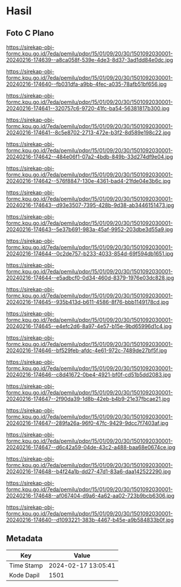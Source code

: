 # Hasil

## Foto C Plano

https://sirekap-obj-formc.kpu.go.id/7eda/pemilu/pdpr/15/01/09/20/30/1501092030001-20240216-174639--a8ca058f-539e-4de3-8d37-3ad1dd84e0dc.jpg

https://sirekap-obj-formc.kpu.go.id/7eda/pemilu/pdpr/15/01/09/20/30/1501092030001-20240216-174640--fb031dfa-a9bb-4fec-a035-78afb51bf656.jpg

https://sirekap-obj-formc.kpu.go.id/7eda/pemilu/pdpr/15/01/09/20/30/1501092030001-20240216-174641--320757c6-9720-41fc-ba54-56381817b300.jpg

https://sirekap-obj-formc.kpu.go.id/7eda/pemilu/pdpr/15/01/09/20/30/1501092030001-20240216-174641--8c5e8702-2713-472e-b3f2-8d589e198c22.jpg

https://sirekap-obj-formc.kpu.go.id/7eda/pemilu/pdpr/15/01/09/20/30/1501092030001-20240216-174642--484e06f1-07a2-4bdb-849b-33d274df9e04.jpg

https://sirekap-obj-formc.kpu.go.id/7eda/pemilu/pdpr/15/01/09/20/30/1501092030001-20240216-174642--576f8847-130e-4361-bad4-21fde04e3b6c.jpg

https://sirekap-obj-formc.kpu.go.id/7eda/pemilu/pdpr/15/01/09/20/30/1501092030001-20240216-174643--d93e3507-7395-428b-9d38-ab3446151473.jpg

https://sirekap-obj-formc.kpu.go.id/7eda/pemilu/pdpr/15/01/09/20/30/1501092030001-20240216-174643--5e37b691-983a-45af-9952-203dbe3d55a9.jpg

https://sirekap-obj-formc.kpu.go.id/7eda/pemilu/pdpr/15/01/09/20/30/1501092030001-20240216-174644--0c2de757-b233-4033-854d-69f594db1651.jpg

https://sirekap-obj-formc.kpu.go.id/7eda/pemilu/pdpr/15/01/09/20/30/1501092030001-20240216-174644--e5adbcf0-0d34-460d-8379-1976e03dc828.jpg

https://sirekap-obj-formc.kpu.go.id/7eda/pemilu/pdpr/15/01/09/20/30/1501092030001-20240216-174645--935b413d-b611-4586-8f76-bbb1149178cd.jpg

https://sirekap-obj-formc.kpu.go.id/7eda/pemilu/pdpr/15/01/09/20/30/1501092030001-20240216-174645--e4efc2d6-8a97-4e57-b15e-9bd65996d1c4.jpg

https://sirekap-obj-formc.kpu.go.id/7eda/pemilu/pdpr/15/01/09/20/30/1501092030001-20240216-174646--bf529feb-afdc-4e61-972c-7489de27bf5f.jpg

https://sirekap-obj-formc.kpu.go.id/7eda/pemilu/pdpr/15/01/09/20/30/1501092030001-20240216-174646--c8d41672-0be4-4921-bf0f-cd51b5dd2083.jpg

https://sirekap-obj-formc.kpu.go.id/7eda/pemilu/pdpr/15/01/09/20/30/1501092030001-20240216-174647--2f90da39-1d8b-42eb-b4b9-21e37fbcae21.jpg

https://sirekap-obj-formc.kpu.go.id/7eda/pemilu/pdpr/15/01/09/20/30/1501092030001-20240216-174647--289fa26a-96f0-47fc-9429-9dcc7f7403af.jpg

https://sirekap-obj-formc.kpu.go.id/7eda/pemilu/pdpr/15/01/09/20/30/1501092030001-20240216-174647--d6c42a59-04de-43c2-a488-baa68e0674ce.jpg

https://sirekap-obj-formc.kpu.go.id/7eda/pemilu/pdpr/15/01/09/20/30/1501092030001-20240216-174648--b4f24a1b-dd27-47d1-83a6-daa142522290.jpg

https://sirekap-obj-formc.kpu.go.id/7eda/pemilu/pdpr/15/01/09/20/30/1501092030001-20240216-174648--af067404-d9a6-4a62-aa02-723b9bcb6306.jpg

https://sirekap-obj-formc.kpu.go.id/7eda/pemilu/pdpr/15/01/09/20/30/1501092030001-20240216-174640--d1093221-383b-4467-b45e-a9b584833b0f.jpg


## Metadata

| Key        | Value               |
| ---------- | ------------------- |
| Time Stamp | 2024-02-17 13:05:41 |
| Kode Dapil | 1501                |



